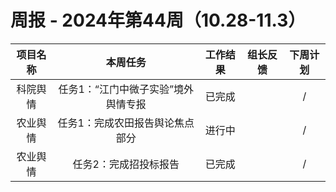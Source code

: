 
# 周报 - 2024年第44周（10.28-11.3）


|  项目名称  | 本周任务 | 工作结果 | 组长反馈 |  下周计划| 
|:----------:|:--------:|:--------:|:--------:|:--------:|
|  科院舆情      | 任务1：“江门中微子实验”境外舆情专报        | 已完成      |       |/       |
|  农业舆情       | 任务1：完成农田报告舆论焦点部分    | 进行中      |       |     /  |
|  农业舆情       | 任务2：完成招投标报告    | 已完成      |       |     /  |
